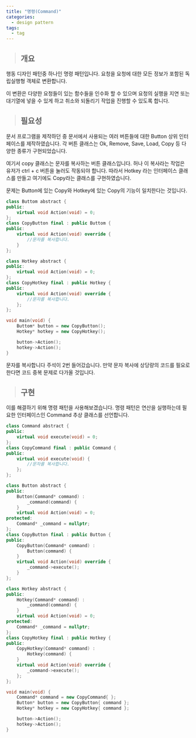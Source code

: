 ```yaml
---
title: "명령(Command)"
categories:
  - design pattern
tags:
  - tag
---
```

> ## 개요

행동 디자인 패턴중 하나인 명령 패턴입니다.
요청을 요청에 대한 모든 정보가 포함된 독립실행형 객체로 변환합니다.

이 변환은 다양한 요청들이 있는 함수들을 인수화 할 수 있으며
요청의 실행을 지연 또는 대기열에 넣을 수 있게 하고
취소와 되돌리기 작업을 진행할 수 있도록 합니다.
> ## 필요성
 
문서 프로그램을 제작하던 중
문서에서 사용되는 여러 버튼들에 대한 Button 상위 인터페이스를 제작하였습니다.
각 버튼 클래스는 Ok, Remove, Save, Load, Copy 등 다양한 종류가 구현되었습니다.

여기서 copy 클래스는 문자를 복사하는 버튼 클래스입니다.
허나 이 복사라는 작업은 유저가 ctrl + c 버튼을 눌러도 작동되야 합니다.
따라서 Hotkey 라는 인터페이스 클래스를 만들고
여기에도 Copy라는 클래스를 구현하였습니다.

문제는 Button에 있는 Copy와 Hotkey에 있는 Copy의 기능이 일치한다는 것입니다.
```cpp
class Buttom abstract {
public:
	virtual void Action(void) = 0;
};
class CopyButton final : public Buttom {
public:
	virtual void Action(void) override {
		//문자를 복사합니다.
	}
};

class Hotkey abstract {
public:
	virtual void Action(void) = 0;
};
class CopyHotkey final : public Hotkey {
public:
	virtual void Action(void) override {
		//문자를 복사합니다.
	};
};

void main(void) {
	Buttom* button = new CopyButton();
	Hotkey* hotkey = new CopyHotkey();

	button->Action();
	hotkey->Action();
}
```
문자를 복사합니다 주석이 2번 들어갔습니다.
만약 문자 복사에 상당량의 코드를 필요로 한다면 코드 중복 문제로 다가올 것입니다.
> ## 구현

이를 해결하기 위해 명령 패턴을 사용해보겠습니다.
명령 패턴은 연산을 실행하는데 필요한 인터페이스인 Command 추상 클래스를 선언합니다.
```cpp
class Command abstract {
public:
	virtual void execute(void) = 0;
};
class CopyCommand final : public Command {
public:
	virtual void execute(void) {
		//문자를 복사합니다.
	};
};

class Button abstract {
public:
	Button(Command* command) :
		_command(command) {
	}
	virtual void Action(void) = 0;
protected:
	Command* _command = nullptr;
};
class CopyButton final : public Button {
public:
	CopyButton(Command* command) :
		Button(command) {
	}
	virtual void Action(void) override {
		_command->execute();
	}
};

class Hotkey abstract {
public:
	Hotkey(Command* command) :
		_command(command) {
	}
	virtual void Action(void) = 0;
protected:
	Command* _command = nullptr;
};
class CopyHotkey final : public Hotkey {
public:
	CopyHotkey(Command* command) :
		Hotkey(command) {
	}
	virtual void Action(void) override {
		_command->execute();
	};
};

void main(void) {
	Command* command = new CopyCommand{ };
	Button* button = new CopyButton{ command };
	Hotkey* hotkey = new CopyHotkey{ command };

	button->Action();
	hotkey->Action();
}
```
